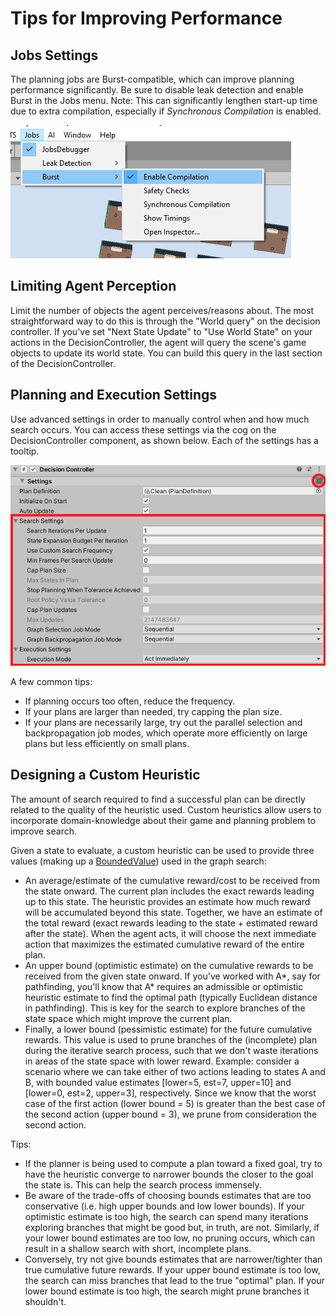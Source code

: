 # Tips for Improving Performance
## Jobs Settings
The planning jobs are Burst-compatible, which can improve planning performance significantly. Be 
sure to disable leak detection and enable Burst in the Jobs menu. Note: This can significantly 
lengthen start-up time due to extra compilation, especially if *Synchronous Compilation* is enabled. 

![Burst](images/EnableBurst.png)

## Limiting Agent Perception
Limit the number of objects the agent perceives/reasons about. The most straightforward way to do this is through the "World query" on the decision controller. If you've set "Next State Update" to "Use World State" on your actions in the DecisionController, the agent will query the scene's game objects to update its world state. You can build this query in the last section of the DecisionController.

## Planning and Execution Settings
Use advanced settings in order to manually control when and how much search occurs. You can access these settings via the cog on the DecisionController component, as shown below. Each of the settings has a tooltip. 

![Advanced Settings](images/AdvancedSettings.png)

A few common tips:
* If planning occurs too often, reduce the frequency. 
* If your plans are larger than needed, try capping the plan size. 
* If your plans are necessarily large, try out the parallel selection and backpropagation job modes, which operate more efficiently on large plans but less efficiently on small plans.

## Designing a Custom Heuristic
The amount of search required to find a successful plan can be directly related to the quality of the heuristic used. Custom heuristics allow users to incorporate domain-knowledge about their game and planning problem to improve search. 

Given a state to evaluate, a custom heuristic can be used to provide three values (making up a [BoundedValue](xref:Unity.AI.Planner.BoundedValue)) used in the graph search:

* An average/estimate of the cumulative reward/cost to be received from the state onward. The current plan includes the exact rewards leading up to this state. The heuristic provides an estimate how much reward will be accumulated beyond this state. Together, we have an estimate of the total reward (exact rewards leading to the state + estimated reward after the state). When the agent acts, it will choose the next immediate action that maximizes the estimated cumulative reward of the entire plan.
* An upper bound (optimistic estimate) on the cumulative rewards to be received from the given state onward. If you've worked with A\*, say for pathfinding, you'll know that A\* requires an admissible or optimistic heuristic estimate to find the optimal path (typically Euclidean distance in pathfinding). This is key for the search to explore branches of the state space which might improve the current plan.
* Finally, a lower bound (pessimistic estimate) for the future cumulative rewards. This value is used to prune branches of the (incomplete) plan during the iterative search process, such that we don't waste iterations in areas of the state space with lower reward. Example: consider a scenario where we can take either of two actions leading to states A and B, with bounded value estimates [lower=5, est=7, upper=10] and [lower=0, est=2, upper=3], respectively. Since we know that the worst case of the first action (lower bound = 5) is greater than the best case of the second action (upper bound = 3), we prune from consideration the second action.

Tips:
* If the planner is being used to compute a plan toward a fixed goal, try to have the heuristic converge to narrower bounds the closer to the goal the state is. This can help the search process immensely.
* Be aware of the trade-offs of choosing bounds estimates that are too conservative (i.e. high upper bounds and low lower bounds). If your optimistic estimate is too high, the search can spend many iterations exploring branches that might be good but, in truth, are not. Similarly, if your lower bound estimates are too low, no pruning occurs, which can result in a shallow search with short, incomplete plans.
* Conversely, try not give bounds estimates that are narrower/tighter than true cumulative future rewards. If your upper bound estimate is too low, the search can miss branches that lead to the true "optimal" plan. If your lower bound estimate is too high, the search might prune branches it shouldn't.